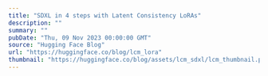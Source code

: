 ```yaml
---
title: "SDXL in 4 steps with Latent Consistency LoRAs"
description: ""
summary: ""
pubDate: "Thu, 09 Nov 2023 00:00:00 GMT"
source: "Hugging Face Blog"
url: "https://huggingface.co/blog/lcm_lora"
thumbnail: "https://huggingface.co/blog/assets/lcm_sdxl/lcm_thumbnail.png"
---
```


